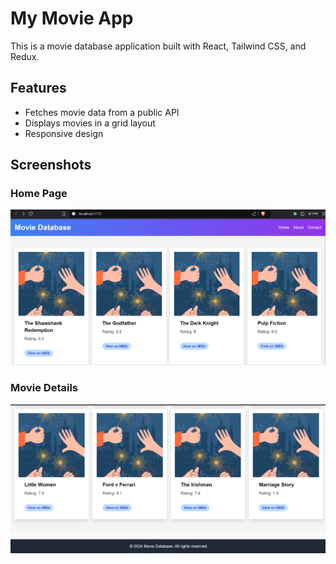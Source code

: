 # My Movie App

This is a movie database application built with React, Tailwind CSS, and Redux.

## Features

- Fetches movie data from a public API
- Displays movies in a grid layout
- Responsive design

## Screenshots

### Home Page

![Home Page Header](./src/screenshots/screenshot1.png)

### Movie Details

![Movie Details with Footer](./src/screenshots/screenshot2.png)

